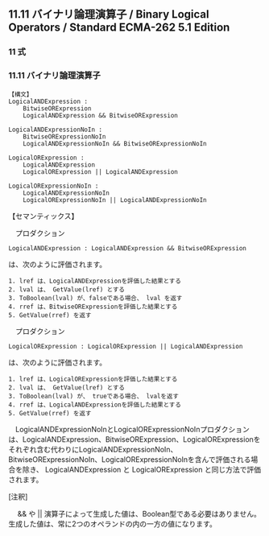 11.11 バイナリ論理演算子 / Binary Logical Operators / Standard ECMA-262 5.1 Edition
-----------------------------------------------------------------------------------

### 11 式

### 11.11 バイナリ論理演算子

    【構文】
    LogicalANDExpression :
        BitwiseORExpression
        LogicalANDExpression && BitwiseORExpression

    LogicalANDExpressionNoIn :
        BitwiseORExpressionNoIn
        LogicalANDExpressionNoIn && BitwiseORExpressionNoIn

    LogicalORExpression :
        LogicalANDExpression
        LogicalORExpression || LogicalANDExpression

    LogicalORExpressionNoIn :
        LogicalANDExpressionNoIn
        LogicalORExpressionNoIn || LogicalANDExpressionNoIn

【セマンティックス】

　プロダクション

    LogicalANDExpression : LogicalANDExpression && BitwiseORExpression

は、次のように評価されます。

    1. lref は、LogicalANDExpressionを評価した結果とする
    2. lval は、 GetValue(lref) とする
    3. ToBoolean(lval) が、falseである場合、 lval を返す
    4. rref は、BitwiseORExpressionを評価した結果とする
    5. GetValue(rref) を返す

　プロダクション

    LogicalORExpression : LogicalORExpression || LogicalANDExpression

は、次のように評価されます。

    1. lref は、LogicalORExpressionを評価した結果とする
    2. lval は、 GetValue(lref) とする
    3. ToBoolean(lval) が、 trueである場合、 lvalを返す
    4. rref は、LogicalANDExpressionを評価した結果とする
    5. GetValue(rref) を返す

　LogicalANDExpressionNoInとLogicalORExpressionNoInプロダクションは、LogicalANDExpression、BitwiseORExpression、LogicalORExpressionをそれぞれ含む代わりにLogicalANDExpressionNoIn、BitwiseORExpressionNoIn、LogicalORExpressionNoInを含んで評価される場合を除き、 LogicalANDExpression と LogicalORExpression と同じ方法で評価されます。

[注釈]

　 && や || 演算子によって生成した値は、Boolean型である必要はありません。 生成した値は、常に2つのオペランドの内の一方の値になります。
